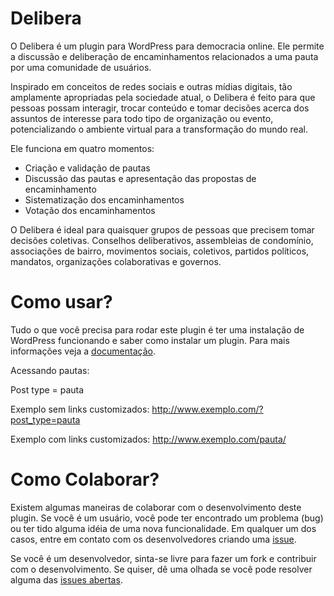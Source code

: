 Delibera
========

O Delibera é um plugin para WordPress para democracia online. Ele permite a discussão e deliberação de encaminhamentos relacionados a uma pauta por uma comunidade de usuários.

Inspirado em conceitos de redes sociais e outras mídias digitais, tão amplamente apropriadas pela sociedade atual, o Delibera é feito para que pessoas possam interagir, trocar conteúdo e tomar decisões acerca dos assuntos de interesse para todo tipo de organização ou evento, potencializando o ambiente virtual para a transformação do mundo real.

Ele funciona em quatro momentos:

* Criação e validação de pautas
* Discussão das pautas e apresentação das propostas de encaminhamento
* Sistematização dos encaminhamentos
* Votação dos encaminhamentos

O Delibera é ideal para quaisquer grupos de pessoas que precisem tomar decisões coletivas. Conselhos deliberativos, assembleias de condomínio, associações de bairro, movimentos sociais, coletivos, partidos políticos, mandatos, organizações colaborativas e governos.

Como usar?
==========

Tudo o que você precisa para rodar este plugin é ter uma instalação de WordPress funcionando e saber como instalar um plugin. Para mais informações veja a [documentação](https://github.com/redelivre/delibera/wiki/Home).

Acessando pautas:

Post type = pauta

Exemplo sem links customizados:
http://www.exemplo.com/?post_type=pauta

Exemplo com links customizados:
http://www.exemplo.com/pauta/
 
Como Colaborar?
===============

Existem algumas maneiras de colaborar com o desenvolvimento deste plugin. Se você é um usuário, você pode ter encontrado um problema (bug) ou ter tido alguma idéia de uma nova funcionalidade. Em qualquer um dos casos, entre em contato com os desenvolvedores criando uma [issue](https://github.com/redelivre/delibera/issues).

Se você é um desenvolvedor, sinta-se livre para fazer um fork e contribuir com o desenvolvimento. Se quiser, dê uma olhada se você pode resolver alguma das [issues abertas](https://github.com/redelivre/delibera/issues).
